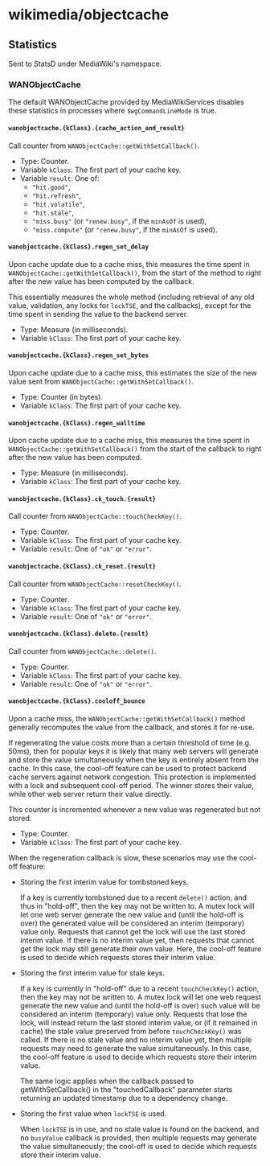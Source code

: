 # wikimedia/objectcache

## Statistics

Sent to StatsD under MediaWiki's namespace.

### WANObjectCache

The default WANObjectCache provided by MediaWikiServices disables these
statistics in processes where `$wgCommandLineMode` is true.

#### `wanobjectcache.{kClass}.{cache_action_and_result}`

Call counter from `WANObjectCache::getWithSetCallback()`.

* Type: Counter.
* Variable `kClass`: The first part of your cache key.
* Variable `result`: One of:
  * `"hit.good"`,
  * `"hit.refresh"`,
  * `"hit.volatile"`,
  * `"hit.stale"`,
  * `"miss.busy"` (or `"renew.busy"`, if the `minAsOf` is used),
  * `"miss.compute"` (or `"renew.busy"`, if the `minAsOf` is used).

#### `wanobjectcache.{kClass}.regen_set_delay`

Upon cache update due to a cache miss, this measures the time spent in
`WANObjectCache::getWithSetCallback()`, from the start of the method to right after
the new value has been computed by the callback.

This essentially measures the whole method (including retrieval of any old value,
validation, any locks for `lockTSE`, and the callbacks), except for the time spent
in sending the value to the backend server.

* Type: Measure (in milliseconds).
* Variable `kClass`: The first part of your cache key.

#### `wanobjectcache.{kClass}.regen_set_bytes`

Upon cache update due to a cache miss, this estimates the size of the new value
sent from `WANObjectCache::getWithSetCallback()`.

* Type: Counter (in bytes).
* Variable `kClass`: The first part of your cache key.

#### `wanobjectcache.{kClass}.regen_walltime`

Upon cache update due to a cache miss, this measures the time spent in
`WANObjectCache::getWithSetCallback()` from the start of the callback to
right after the new value has been computed.

* Type: Measure (in milliseconds).
* Variable `kClass`: The first part of your cache key.

#### `wanobjectcache.{kClass}.ck_touch.{result}`

Call counter from `WANObjectCache::touchCheckKey()`.

* Type: Counter.
* Variable `kClass`: The first part of your cache key.
* Variable `result`: One of `"ok"` or `"error"`.

#### `wanobjectcache.{kClass}.ck_reset.{result}`

Call counter from `WANObjectCache::resetCheckKey()`.

* Type: Counter.
* Variable `kClass`: The first part of your cache key.
* Variable `result`: One of `"ok"` or `"error"`.

#### `wanobjectcache.{kClass}.delete.{result}`

Call counter from `WANObjectCache::delete()`.

* Type: Counter.
* Variable `kClass`: The first part of your cache key.
* Variable `result`: One of `"ok"` or `"error"`.

#### `wanobjectcache.{kClass}.cooloff_bounce`

Upon a cache miss, the `WANObjectCache::getWithSetCallback()` method generally
recomputes the value from the callback, and stores it for re-use.

If regenerating the value costs more than a certain threshold of time (e.g. 50ms),
then for popular keys it is likely that many web servers will generate and store
the value simultaneously when the key is entirely absent from the cache. In this case,
the cool-off feature can be used to protect backend cache servers against network
congestion. This protection is implemented with a lock and subsequent cool-off period.
The winner stores their value, while other web server return their value directly.

This counter is incremented whenever a new value was regenerated but not stored.

* Type: Counter.
* Variable `kClass`: The first part of your cache key.

When the regeneration callback is slow, these scenarios may use the cool-off feature:

* Storing the first interim value for tombstoned keys.

  If a key is currently tombstoned due to a recent `delete()` action, and thus in "hold-off", then
  the key may not be written to. A mutex lock will let one web server generate the new value and
  (until the hold-off is over) the generated value will be considered an interim (temporary) value
  only. Requests that cannot get the lock will use the last stored interim value.
  If there is no interim value yet, then requests that cannot get the lock may still generate their
  own value. Here, the cool-off feature is used to decide which requests stores their interim value.

* Storing the first interim value for stale keys.

  If a key is currently in "hold-off" due to a recent `touchCheckKey()` action, then the key may
  not be written to. A mutex lock will let one web request generate the new value and (until the
  hold-off is over) such value will be considered an interim (temporary) value only. Requests that
  lose the lock, will instead return the last stored interim value, or (if it remained in cache) the
  stale value preserved from before `touchCheckKey()` was called.
  If there is no stale value and no interim value yet, then multiple requests may need to
  generate the value simultaneously. In this case, the cool-off feature is used to decide
  which requests store their interim value.

  The same logic applies when the callback passed to getWithSetCallback() in the "touchedCallback"
  parameter starts returning an updated timestamp due to a dependency change.

* Storing the first value when `lockTSE` is used.

  When `lockTSE` is in use, and no stale value is found on the backend, and no `busyValue`
  callback is provided, then multiple requests may generate the value simultaneously;
  the cool-off is used to decide which requests store their interim value.
